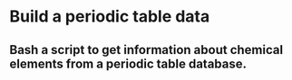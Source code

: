 # Build a periodic table data

## Bash a script to get information about chemical elements from a periodic table database.
